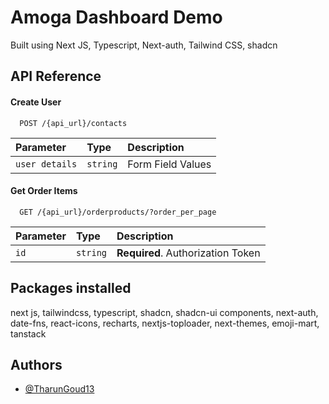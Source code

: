 
# Amoga Dashboard Demo

Built using Next JS, Typescript, Next-auth, Tailwind CSS, shadcn


## API Reference

#### Create User

```http
  POST /{api_url}/contacts
```

| Parameter | Type     | Description                |
| :-------- | :------- | :------------------------- |
| `user details` | `string` | Form Field Values |

#### Get Order Items

```http
  GET /{api_url}/orderproducts/?order_per_page
```

| Parameter | Type     | Description                       |
| :-------- | :------- | :-------------------------------- |
| `id`      | `string` | **Required**. Authorization Token |




## Packages installed

next js,
tailwindcss,
typescript,
shadcn,
shadcn-ui components,
next-auth,
date-fns,
react-icons,
recharts,
nextjs-toploader,
next-themes,
emoji-mart,
tanstack



## Authors

- [@TharunGoud13](https://github.com/TharunGoud13)

